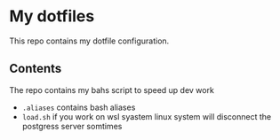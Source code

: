 # My dotfiles
This repo contains my dotfile configuration.

## Contents
The repo contains my bahs script to speed up dev work 

* `.aliases` contains bash aliases
* `load.sh` if you work on wsl syastem linux system will  disconnect the postgress server somtimes 



